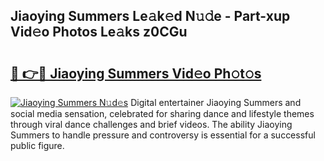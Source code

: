 ## Jiaoying Summers Le𝚊k𝚎d N𝚞𝚍e - Part-xup Vid𝚎o Photos Le𝚊ks z0CGu

# <h2><a href="http://fbfjtqr.evod.top/?m=Jiaoying+Summers">🔗 👉🔴 Jiaoying Summers Vid𝚎o Ph𝚘t𝚘s</a></h2>

[![Jiaoying Summers N𝚞d𝚎s](https://i.imgur.com/8V9OHl7.gif)](http://fbfjtqr.evod.top/?m=Jiaoying+Summers)
Digital entertainer Jiaoying Summers and social media sensation, celebrated for sharing dance and lifestyle themes through viral dance challenges and brief videos. The ability Jiaoying Summers to handle pressure and controversy is essential for a successful public figure. 
